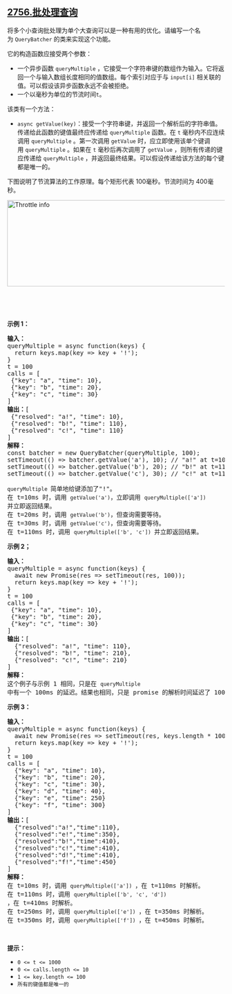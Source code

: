 ## [2756.批处理查询](https://leetcode.cn/problems/query-batching/)
<p>将多个小查询批处理为单个大查询可以是一种有用的优化。请编写一个名为&nbsp;<code>QueryBatcher</code>&nbsp;的类来实现这个功能。</p>

<p>它的构造函数应接受两个参数：</p>

<ul>
	<li>一个异步函数&nbsp;<code>queryMultiple</code>&nbsp;，它接受一个字符串键的数组作为输入。它将返回一个与输入数组长度相同的值数组。每个索引对应于与&nbsp;<code>input[i]</code>&nbsp;相关联的值。可以假设该异步函数永远不会被拒绝。</li>
	<li>一个以毫秒为单位的节流时间<code>t</code>。</li>
</ul>

<p>该类有一个方法：</p>

<ul>
	<li><code>async getValue(key)</code>：接受一个字符串键，并返回一个解析后的字符串值。传递给此函数的键值最终应传递给&nbsp;<code>queryMultiple</code>&nbsp;函数。在&nbsp;<code>t</code>&nbsp;毫秒内不应连续调用&nbsp;<code>queryMultiple</code>&nbsp;。第一次调用&nbsp;<code>getValue</code>&nbsp;时，应立即使用该单个键调用&nbsp;<code>queryMultiple</code>&nbsp;。如果在&nbsp;<code>t</code>&nbsp;毫秒后再次调用了&nbsp;<code>getValue</code>&nbsp;，则所有传递的键应传递给&nbsp;<code>queryMultiple</code>&nbsp;，并返回最终结果。可以假设传递给该方法的每个键都是唯一的。</li>
</ul>

<p>下图说明了节流算法的工作原理。每个矩形代表 100毫秒。节流时间为 400毫秒。</p>

<p><img alt="Throttle info" src="https://assets.leetcode.com/uploads/2023/04/22/throttle.png" style="width: 622px; height: 200px;" /></p>

<p>&nbsp;</p>

<p>&nbsp;</p>

<p><strong class="example">示例 1：</strong></p>

<pre>
<b>输入：</b>
queryMultiple = async function(keys) { 
&nbsp; return keys.map(key =&gt; key + '!');
}
t = 100 
calls = [
&nbsp;{"key": "a", "time": 10}, 
&nbsp;{"key": "b", "time": 20}, 
&nbsp;{"key": "c", "time": 30}
]
<b>输出：</b>[
&nbsp;{"resolved": "a!", "time": 10},
&nbsp;{"resolved": "b!", "time": 110},
&nbsp;{"resolved": "c!", "time": 110}
]
<strong>解释：</strong>
const batcher = new QueryBatcher(queryMultiple, 100);
setTimeout(() =&gt; batcher.getValue('a'), 10); // "a!" at t=10ms
setTimeout(() =&gt; batcher.getValue('b'), 20); // "b!" at t=110ms
setTimeout(() =&gt; batcher.getValue('c'), 30); // "c!" at t=110ms

<code>queryMultiple </code>简单地给键添加了"!"。 
在 t=10ms 时，调用 <code>getValue('a')</code>，立即调用 <code>queryMultiple(['a']) </code>并立即返回结果。 
在 t=20ms 时，调用 <code>getValue('b')</code>，但查询需要等待。 
在 t=30ms 时，调用 <code>getValue('c')</code>，但查询需要等待。 
在 t=110ms 时，调用 <code>queryMultiple(['b', 'c']) </code>并立即返回结果。
</pre>

<p><strong class="example">示例 2；</strong></p>

<pre>
<b>输入：</b>
queryMultiple = async function(keys) {
&nbsp; await new Promise(res =&gt; setTimeout(res, 100));
&nbsp; return keys.map(key =&gt; key + '!');
}
t = 100
calls = [
&nbsp;{"key": "a", "time": 10},
&nbsp;{"key": "b", "time": 20},
&nbsp;{"key": "c", "time": 30}
]
<b>输出：</b>[
&nbsp; {"resolved": "a!", "time": 110},
&nbsp; {"resolved": "b!", "time": 210},
&nbsp; {"resolved": "c!", "time": 210}
]
<strong>解释：</strong>
这个例子与示例 1 相同，只是在 <code>queryMultiple </code>中有一个 100ms 的延迟。结果也相同，只是 promise 的解析时间延迟了 100ms。
</pre>

<p><strong class="example">示例 3：</strong></p>

<pre>
<b>输入：</b>
queryMultiple = async function(keys) { 
&nbsp; await new Promise(res =&gt; setTimeout(res, keys.length * 100)); 
&nbsp; return keys.map(key =&gt; key + '!');
}
t = 100
calls = [
&nbsp; {"key": "a", "time": 10}, 
  {"key": "b", "time": 20}, 
&nbsp; {"key": "c", "time": 30}, 
  {"key": "d", "time": 40}, 
&nbsp; {"key": "e", "time": 250}
&nbsp; {"key": "f", "time": 300}
]
<b>输出：</b>[
&nbsp; {"resolved":"a!","time":110},
&nbsp; {"resolved":"e!","time":350},
&nbsp; {"resolved":"b!","time":410},
&nbsp; {"resolved":"c!","time":410},
&nbsp; {"resolved":"d!","time":410},
  {"resolved":"f!","time":450}
]
<strong>解释：
</strong>在 t=10ms 时，调用 <code>queryMultiple(['a']) </code>，在 t=110ms 时解析。 
在 t=110ms 时，调用 <code>queryMultiple(['b', 'c', 'd']) </code>，在 t=410ms 时解析。 
在 t=250ms 时，调用 <code>queryMultiple(['e']) </code>，在 t=350ms 时解析。 
在 t=350ms 时，调用 <code>queryMultiple(['f']) </code>，在 t=450ms 时解析。
</pre>

<p>&nbsp;</p>

<p><strong>提示：</strong></p>

<ul>
	<li><code>0 &lt;= t &lt;= 1000</code></li>
	<li><code>0 &lt;= calls.length &lt;= 10</code></li>
	<li><code>1 &lt;= key.length&nbsp;&lt;= 100</code></li>
	<li><code>所有的键值都是唯一的</code></li>
</ul>
